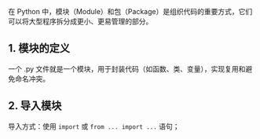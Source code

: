 在 Python 中，模块（Module）和包（Package）是组织代码的重要方式，它们可以将大型程序拆分成更小、更易管理的部分。
## 1. 模块的定义
一个 .py 文件就是一个模块，用于封装代码（如函数、类、变量），实现复用和避免命名冲突。

## 2. 导入模块
导入方式：使用 `import` 或 `from ... import ...` 语句；
